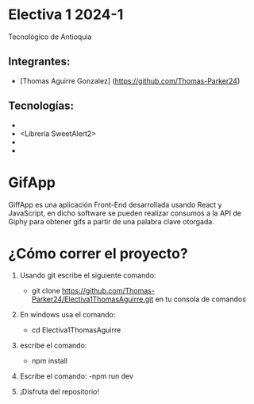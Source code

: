 # Electiva 1 2024-1 
Tecnológico de Antioquia

## Integrantes:
- [Thomas Aguirre Gonzalez] (https://github.com/Thomas-Parker24)


## Tecnologías:

- <React>
- <Librería SweetAlert2>
- <Vite>
- <CSS>  

# GifApp

GiffApp es una aplicación Front-End desarrollada usando React y JavaScript, en dicho software se pueden realizar consumos a la API de Giphy para obtener gifs a partir de una palabra clave otorgada.

# ¿Cómo correr el proyecto? 

1. Usando git escribe el siguiente comando:
    - git clone https://github.com/Thomas-Parker24/Electiva1ThomasAguirre.git en tu    consola de comandos

2. En windows usa el comando: 
    - cd Electiva1ThomasAguirre

3. escribe el comando:
    - npm install

4. Escribe el comando:
    -npm run dev

5. ¡Disfruta del repositorio!


